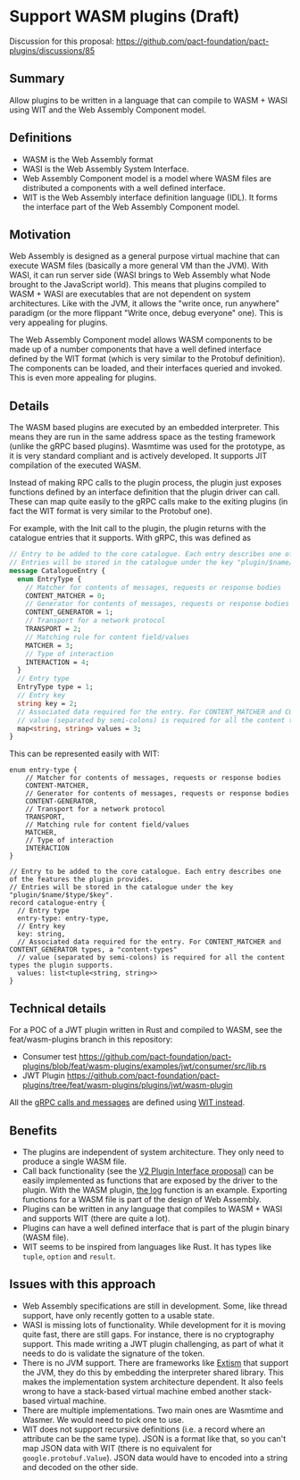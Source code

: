 # Support WASM plugins (Draft)

Discussion for this proposal: https://github.com/pact-foundation/pact-plugins/discussions/85

## Summary

Allow plugins to be written in a language that can compile to WASM + WASI using WIT and the Web Assembly Component model. 

## Definitions

* WASM is the Web Assembly format
* WASI is the Web Assembly System Interface. 
* Web Assembly Component model is a model where WASM files are distributed a components with a well defined interface.
* WIT is the Web Assembly interface definition language (IDL). It forms the interface part of the Web Assembly Component model. 

## Motivation

Web Assembly is designed as a general purpose virtual machine that can execute WASM files (basically a more general 
VM than the JVM). With WASI, it can run server side (WASI brings to Web Assembly what Node brought to the JavaScript world). 
This means that plugins compiled to WASM + WASI are executables that are not dependent on system architectures. Like 
with the JVM, it allows the "write once, run anywhere" paradigm (or the more flippant "Write once, debug everyone" one).
This is very appealing for plugins.

The Web Assembly Component model allows WASM components to be made up of a number components that have a well defined
interface defined by the WIT format (which is very similar to the Protobuf definition). The components can be loaded,
and their interfaces queried and invoked. This is even more appealing for plugins. 

## Details

The WASM based plugins are executed by an embedded interpreter. This means they are run in the same address space as the
testing framework (unlike the gRPC based plugins). Wasmtime was used for the prototype, as it is very standard compliant
and is actively developed. It supports JIT compilation of the executed WASM.

Instead of making RPC calls to the plugin process, the plugin just exposes functions defined by an interface definition 
that the plugin driver can call. These can map quite easily to the gRPC calls make to the exiting plugins (in fact the
WIT format is very similar to the Protobuf one).

For example, with the Init call to the plugin, the plugin returns with the catalogue entries that it supports. With gRPC,
this was defined as

```protobuf
// Entry to be added to the core catalogue. Each entry describes one of the features the plugin provides.
// Entries will be stored in the catalogue under the key "plugin/$name/$type/$key".
message CatalogueEntry {
  enum EntryType {
    // Matcher for contents of messages, requests or response bodies
    CONTENT_MATCHER = 0;
    // Generator for contents of messages, requests or response bodies
    CONTENT_GENERATOR = 1;
    // Transport for a network protocol
    TRANSPORT = 2;
    // Matching rule for content field/values
    MATCHER = 3;
    // Type of interaction
    INTERACTION = 4;
  }
  // Entry type
  EntryType type = 1;
  // Entry key
  string key = 2;
  // Associated data required for the entry. For CONTENT_MATCHER and CONTENT_GENERATOR types, a "content-types"
  // value (separated by semi-colons) is required for all the content types the plugin supports.
  map<string, string> values = 3;
}
```

This can be represented easily with WIT:
```wit
enum entry-type {
    // Matcher for contents of messages, requests or response bodies
    CONTENT-MATCHER,
    // Generator for contents of messages, requests or response bodies
    CONTENT-GENERATOR,
    // Transport for a network protocol
    TRANSPORT,
    // Matching rule for content field/values
    MATCHER,
    // Type of interaction
    INTERACTION
}

// Entry to be added to the core catalogue. Each entry describes one of the features the plugin provides.
// Entries will be stored in the catalogue under the key "plugin/$name/$type/$key".
record catalogue-entry {
  // Entry type
  entry-type: entry-type,
  // Entry key
  key: string,
  // Associated data required for the entry. For CONTENT_MATCHER and CONTENT_GENERATOR types, a "content-types"
  // value (separated by semi-colons) is required for all the content types the plugin supports.
  values: list<tuple<string, string>>
}
```

## Technical details

For a POC of a JWT plugin written in Rust and compiled to WASM, see the feat/wasm-plugins branch in this repository:
* Consumer test https://github.com/pact-foundation/pact-plugins/blob/feat/wasm-plugins/examples/jwt/consumer/src/lib.rs
* JWT Plugin https://github.com/pact-foundation/pact-plugins/tree/feat/wasm-plugins/plugins/jwt/wasm-plugin

All the [gRPC calls and messages](https://github.com/pact-foundation/pact-plugins/blob/feat/wasm-plugins/proto/plugin.proto)
are defined using [WIT instead](https://github.com/pact-foundation/pact-plugins/blob/feat/wasm-plugins/plugins/jwt/wasm-plugin/wit/plugin.wit).

## Benefits

* The plugins are independent of system architecture. They only need to produce a single WASM file.
* Call back functionality (see the [V2 Plugin Interface proposal](https://github.com/pact-foundation/pact-plugins/blob/main/docs/proposals/001_V2_Plugin_Interface.md#capability-for-plugins-to-use-the-functionality-from-the-calling-framework))
  can be easily implemented as functions that are exposed by the driver to the plugin. With the WASM plugin, [the log](https://github.com/pact-foundation/pact-plugins/blob/feat/wasm-plugins/plugins/jwt/wasm-plugin/wit/plugin.wit#L4)
  function is an example. Exporting functions for a WASM file is part of the design of Web Assembly.
* Plugins can be written in any language that compiles to WASM + WASI and supports WIT (there are quite a lot).
* Plugins can have a well defined interface that is part of the plugin binary (WASM file).
* WIT seems to be inspired from languages like Rust. It has types like `tuple`, `option` and `result`.

## Issues with this approach

* Web Assembly specifications are still in development. Some, like thread support, have only recently gotten to a usable state.
* WASI is missing lots of functionality. While development for it is moving quite fast, there are still gaps. For instance,
  there is no cryptography support. This made writing a JWT plugin challenging, as part of what it needs to do is validate the signature of the token.
* There is no JVM support. There are frameworks like [Extism](https://extism.org/) that support the JVM, they do this by embedding
  the interpreter shared library. This makes the implementation system architecture dependent. It also feels wrong to have
  a stack-based virtual machine embed another stack-based virtual machine.
* There are multiple implementations. Two main ones are Wasmtime and Wasmer. We would need to pick one to use.
* WIT does not support recursive definitions (i.e. a record where an attribute can be the same type). JSON is a format
  like that, so you can't map JSON data with WIT (there is no equivalent for `google.protobuf.Value`). JSON data would have to
  encoded into a string and decoded on the other side.
